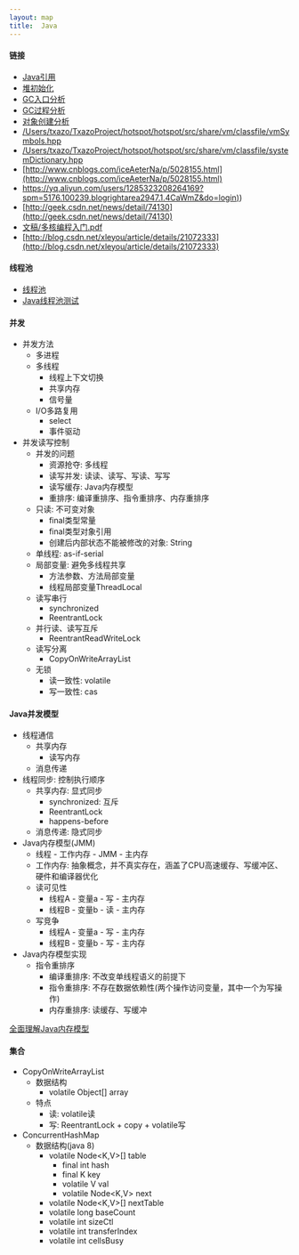 ```yaml
---
layout: map
title:  Java
---
```


#### 链接

* [Java引用](/topic/java/reference.html)
* [堆初始化](/topic/hotspot/sourcecode/heap-init.html)
* [GC入口分析](/topic/hotspot/sourcecode/gc-entry.html)
* [GC过程分析](/topic/hotspot/sourcecode/gc-process.html)
* [对象创建分析](/topic/hotspot/sourcecode/new-object.html)
* [/Users/txazo/TxazoProject/hotspot/hotspot/src/share/vm/classfile/vmSymbols.hpp](/Users/txazo/TxazoProject/hotspot/hotspot/src/share/vm/classfile/vmSymbols.hpp)
* [/Users/txazo/TxazoProject/hotspot/hotspot/src/share/vm/classfile/systemDictionary.hpp](/Users/txazo/TxazoProject/hotspot/hotspot/src/share/vm/classfile/systemDictionary.hpp)
* [http://www.cnblogs.com/iceAeterNa/p/5028155.html](http://www.cnblogs.com/iceAeterNa/p/5028155.html)
* [https://yq.aliyun.com/users/1285323208264169?spm=5176.100239.blogrightarea2947.1.4CaWmZ&do=login)](https://yq.aliyun.com/users/1285323208264169?spm=5176.100239.blogrightarea2947.1.4CaWmZ&do=login))
* [http://geek.csdn.net/news/detail/74130](http://geek.csdn.net/news/detail/74130)
* [文稿/多核编程入门.pdf](文稿/多核编程入门.pdf)
* [http://blog.csdn.net/xleyou/article/details/21072333](http://blog.csdn.net/xleyou/article/details/21072333)

#### 线程池

* [线程池](/topic/java/concurrent/thread-pool.html)
* [Java线程池测试](/java/java-thread-pool-test.html)

#### 并发

* 并发方法
    * 多进程
    * 多线程
        * 线程上下文切换
        * 共享内存
        * 信号量
    * I/O多路复用
        * select
        * 事件驱动
* 并发读写控制
    * 并发的问题
        * 资源抢夺: 多线程
        * 读写并发: 读读、读写、写读、写写
        * 读写缓存: Java内存模型
        * 重排序: 编译重排序、指令重排序、内存重排序
    * 只读: 不可变对象
        * final类型常量
        * final类型对象引用
        * 创建后内部状态不能被修改的对象: String
    * 单线程: as-if-serial
    * 局部变量: 避免多线程共享
        * 方法参数、方法局部变量
        * 线程局部变量ThreadLocal
    * 读写串行
        * synchronized
        * ReentrantLock
    * 并行读、读写互斥
        * ReentrantReadWriteLock
    * 读写分离
        * CopyOnWriteArrayList
    * 无锁
        * 读一致性: volatile
        * 写一致性: cas

#### Java并发模型

* 线程通信
    * 共享内存
        * 读写内存
    * 消息传递
* 线程同步: 控制执行顺序
    * 共享内存: 显式同步
        * synchronized: 互斥
        * ReentrantLock
        * happens-before
    * 消息传递: 隐式同步
* Java内存模型(JMM)
    * 线程 - 工作内存 - JMM - 主内存
    * 工作内存: 抽象概念，并不真实存在，涵盖了CPU高速缓存、写缓冲区、硬件和编译器优化
    * 读可见性
        * 线程A - 变量a - 写 - 主内存
        * 线程B - 变量b - 读 - 主内存
    * 写竞争
        * 线程A - 变量a - 写 - 主内存
        * 线程B - 变量b - 写 - 主内存
* Java内存模型实现
    * 指令重排序
        * 编译重排序: 不改变单线程语义的前提下
        * 指令重排序: 不存在数据依赖性(两个操作访问变量，其中一个为写操作)
        * 内存重排序: 读缓存、写缓冲

[全面理解Java内存模型](http://blog.csdn.net/suifeng3051/article/details/52611310)

#### 集合

* CopyOnWriteArrayList
    * 数据结构
        * volatile Object[] array
    * 特点
        * 读: volatile读
        * 写: ReentrantLock + copy + volatile写
* ConcurrentHashMap
    * 数据结构(java 8)
        * volatile Node<K,V>[] table
            * final int hash
            * final K key
            * volatile V val
            * volatile Node<K,V> next
        * volatile Node<K,V>[] nextTable
        * volatile long baseCount
        * volatile int sizeCtl
        * volatile int transferIndex
        * volatile int cellsBusy
